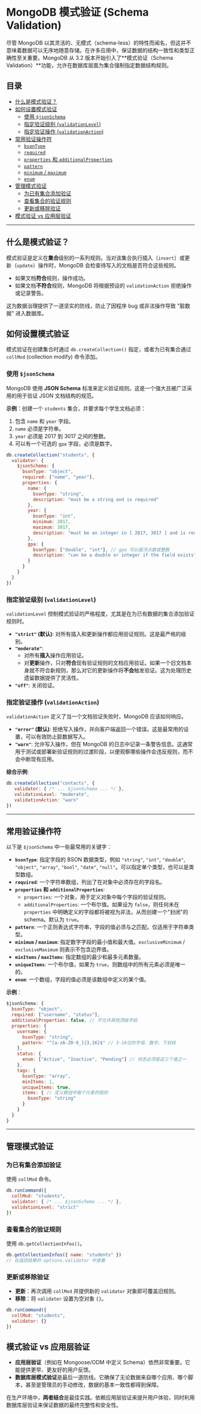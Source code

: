 # MongoDB 模式验证 (Schema Validation)

尽管 MongoDB 以其灵活的、无模式（schema-less）的特性而闻名，但这并不意味着数据可以无序地随意存储。在许多应用中，保证数据的结构一致性和类型正确性至关重要。MongoDB 从 3.2 版本开始引入了**模式验证（Schema Validation）**功能，允许在数据库层面为集合强制指定数据结构规则。

## 目录
- [什么是模式验证？](#什么是模式验证)
- [如何设置模式验证](#如何设置模式验证)
  - [使用 `$jsonSchema`](#使用-jsonschema)
  - [指定验证级别 (`validationLevel`)](#指定验证级别-validationlevel)
  - [指定验证操作 (`validationAction`)](#指定验证操作-validationaction)
- [常用验证操作符](#常用验证操作符)
  - [`bsonType`](#bsontype)
  - [`required`](#required)
  - [`properties` 和 `additionalProperties`](#properties-和-additionalproperties)
  - [`pattern`](#pattern)
  - [`minimum` / `maximum`](#minimum--maximum)
  - [`enum`](#enum)
- [管理模式验证](#管理模式验证)
  - [为已有集合添加验证](#为已有集合添加验证)
  - [查看集合的验证规则](#查看集合的验证规则)
  - [更新或移除验证](#更新或移除验证)
- [模式验证 vs 应用层验证](#模式验证-vs-应用层验证)

---

## 什么是模式验证？

模式验证是定义在**集合**级别的一系列规则。当对该集合执行插入（`insert`）或更新（`update`）操作时，MongoDB 会检查待写入的文档是否符合这些规则。

-   如果文档**符合**规则，操作成功。
-   如果文档**不符合**规则，MongoDB 将根据预设的 `validationAction` 拒绝操作或记录警告。

这为数据治理提供了一道坚实的防线，防止了因程序 bug 或非法操作导致 "脏数据" 进入数据库。

## 如何设置模式验证

模式验证在创建集合时通过 `db.createCollection()` 指定，或者为已有集合通过 `collMod` (collection modify) 命令添加。

### 使用 `$jsonSchema`

MongoDB 使用 **JSON Schema** 标准来定义验证规则。这是一个强大且被广泛采用的用于验证 JSON 文档结构的规范。

**示例**：创建一个 `students` 集合，并要求每个学生文档必须：
1.  包含 `name` 和 `year` 字段。
2.  `name` 必须是字符串。
3.  `year` 必须是 2017 到 3017 之间的整数。
4.  可以有一个可选的 `gpa` 字段，必须是数字。

```javascript
db.createCollection("students", {
  validator: {
    $jsonSchema: {
      bsonType: "object",
      required: ["name", "year"],
      properties: {
        name: {
          bsonType: "string",
          description: "must be a string and is required"
        },
        year: {
          bsonType: "int",
          minimum: 2017,
          maximum: 3017,
          description: "must be an integer in [ 2017, 3017 ] and is required"
        },
        gpa: {
          bsonType: ["double", "int"], // gpa 可以是浮点数或整数
          description: "can be a double or integer if the field exists"
        }
      }
    }
  }
})
```

### 指定验证级别 (`validationLevel`)

`validationLevel` 控制模式验证的严格程度，尤其是在为已有数据的集合添加验证规则时。

-   **`"strict"` (默认)**: 对所有插入和更新操作都应用验证规则。这是最严格的级别。
-   **`"moderate"`**:
    -   对所有**插入**操作应用验证。
    -   对**更新**操作，只对**符合**现有验证规则的文档应用验证。如果一个旧文档本身就不符合新规则，那么对它的更新操作将**不会**触发验证。这为处理历史遗留数据提供了灵活性。
-   **`"off"`**: 关闭验证。

### 指定验证操作 (`validationAction`)

`validationAction` 定义了当一个文档验证失败时，MongoDB 应该如何响应。

-   **`"error"` (默认)**: 拒绝写入操作，并向客户端返回一个错误。这是最常用的设置，可以有效防止脏数据写入。
-   **`"warn"`**: 允许写入操作，但在 MongoDB 的日志中记录一条警告信息。这通常用于测试或部署新验证规则的过渡阶段，以便观察哪些操作会违反规则，而不会中断现有应用。

**综合示例**:
```javascript
db.createCollection("contacts", {
   validator: { /* ... $jsonSchema ... */ },
   validationLevel: "moderate",
   validationAction: "warn"
})
```

---

## 常用验证操作符

以下是 `$jsonSchema` 中一些最常用的关键字：

-   **`bsonType`**: 指定字段的 BSON 数据类型，例如 `"string"`, `"int"`, `"double"`, `"object"`, `"array"`, `"bool"`, `"date"`, `"null"`。可以指定单个类型，也可以是类型数组。
-   **`required`**: 一个字符串数组，列出了在对象中必须存在的字段名。
-   **`properties` 和 `additionalProperties`**:
    -   `properties`: 一个对象，用于定义对象中每个字段的验证规则。
    -   `additionalProperties`: 一个布尔值。如果设为 `false`，则任何未在 `properties` 中明确定义的字段都将被视为非法，从而创建一个"封闭"的 schema。默认为 `true`。
-   **`pattern`**: 一个正则表达式字符串，字段的值必须与之匹配。仅适用于字符串类型。
-   **`minimum` / `maximum`**: 指定数字字段的最小值和最大值。`exclusiveMinimum` / `exclusiveMaximum` 则表示不包含边界值。
-   **`minItems` / `maxItems`**: 指定数组的最少和最多元素数量。
-   **`uniqueItems`**: 一个布尔值，如果为 `true`，则数组中的所有元素必须是唯一的。
-   **`enum`**: 一个数组，字段的值必须是该数组中定义的某个值。

**示例**：
```javascript
$jsonSchema: {
  bsonType: "object",
  required: ["username", "status"],
  additionalProperties: false, // 不允许其他顶级字段
  properties: {
    username: {
      bsonType: "string",
      pattern: "^[a-zA-Z0-9_]{3,16}$" // 3-16位的字母、数字、下划线
    },
    status: {
      enum: ["Active", "Inactive", "Pending"] // 状态必须是这三个值之一
    },
    tags: {
      bsonType: "array",
      minItems: 1,
      uniqueItems: true,
      items: { // 定义数组中每个元素的规则
        bsonType: "string"
      }
    }
  }
}
```

---

## 管理模式验证

### 为已有集合添加验证
使用 `collMod` 命令。
```javascript
db.runCommand({
  collMod: "students",
  validator: { /* ... $jsonSchema ... */ },
  validationLevel: "strict"
})
```

### 查看集合的验证规则
使用 `db.getCollectionInfos()`。
```javascript
db.getCollectionInfos({ name: "students" })
// 在返回结果的 options.validator 中查看
```

### 更新或移除验证
-   **更新**：再次调用 `collMod` 并提供新的 `validator` 对象即可覆盖旧规则。
-   **移除**：将 `validator` 设置为空对象 `{}`。
```javascript
db.runCommand({
  collMod: "students",
  validator: {}
})
```

## 模式验证 vs 应用层验证

-   **应用层验证**（例如在 Mongoose/ODM 中定义 Schema）依然非常重要。它能提供更早、更友好的用户反馈。
-   **数据库层模式验证**是最后一道防线。它确保了无论数据来自哪个应用、哪个脚本，甚至是管理员的手动修改，数据的基本一致性都得到保障。

在生产环境中，**两者结合**是最佳实践。依赖应用层验证来提升用户体验，同时利用数据库层验证来保证数据的最终完整性和安全性。 